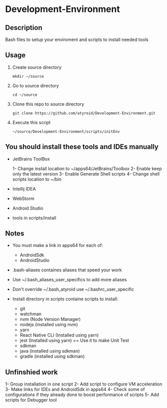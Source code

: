 # Development-Environment

## Description
	
Bash files to setup your enviroment and scripts to install needed tools
	
## Usage

1. Create source directory

	`mkdir ~/source`

2. Go to source directory

	`cd ~/source`

3. Clone this repo to source directory

	`git clone https://github.com/atyroid/Development-Environment.git`

4.  Execute this script

	`~/source/Development-Environment/scripts/initEnv`
	
## You should install these tools and IDEs manually 
	
- JetBrains ToolBox

	1- Change install location to ~/apps64/JetBrains/Toolbox
	2- Enable keep only the latest version
	3- Enable Generate Shell scripts
	4- Change shell scripts location to ~/bin
	
- Intellij IDEA
- WebStorm
- Android Studio
- tools in scripts/install
	
## Notes
- You must make a link in apps64 for each of:
	- AndroidSdk
	- AndroidStudio
	
- .bash-aliases containes aliases that speed your work

- Use ~/.bash_aliases_user_specifics to add more aliases

- Don't override ~/.bash_atyroid use ~/.bashrc_user_specific

- Install directory in scripts containe scripts to install:
	
	- git
	- watchman
	- nvm (Node Version Manager)
	- nodejs (installed using nvm)
	- yarn
	- React Native CLI (Installed using yarn)
	- jest (Installed using yarn) == Use it to make Unit Test
	- sdkman
	- java (installed using sdkman)
	- gradle (installed using sdkman)


## Unfinshied work
1- Group installation in one script 
2- Add script to configure VM acceleration
3- Make links for IDEs and AndroidSdk in apps64
4- Check some of configurations if they already done to boost performance of scripts
5- Add scripts for Debugger tool
